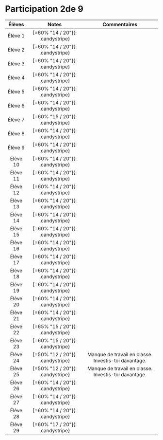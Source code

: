 # Participation 2de 9

<center class="tabnotes">

| Élèves   | Notes                            | Commentaires |
| :------: | :------------------------------: | :----------: |
| Élève 1  | [=60% "14 / 20"]{: .candystripe} |              |
| Élève 2  | [=60% "14 / 20"]{: .candystripe} |              |
| Élève 3  | [=60% "14 / 20"]{: .candystripe} |              |
| Élève 4  | [=60% "14 / 20"]{: .candystripe} |              |
| Élève 5  | [=60% "14 / 20"]{: .candystripe} |              |
| Élève 6  | [=60% "14 / 20"]{: .candystripe} |              |
| Élève 7  | [=60% "15 / 20"]{: .candystripe} |              |
| Élève 8  | [=60% "14 / 20"]{: .candystripe} |              |
| Élève 9  | [=60% "14 / 20"]{: .candystripe} |              |
| Élève 10 | [=60% "14 / 20"]{: .candystripe} |              |
| Élève 11 | [=60% "14 / 20"]{: .candystripe} |              |
| Élève 12 | [=60% "14 / 20"]{: .candystripe} |              |
| Élève 13 | [=60% "14 / 20"]{: .candystripe} |              |
| Élève 14 | [=60% "14 / 20"]{: .candystripe} |              |
| Élève 15 | [=60% "14 / 20"]{: .candystripe} |              |
| Élève 16 | [=60% "14 / 20"]{: .candystripe} |              |
| Élève 17 | [=60% "14 / 20"]{: .candystripe} |              |
| Élève 18 | [=60% "14 / 20"]{: .candystripe} |              |
| Élève 19 | [=60% "14 / 20"]{: .candystripe} |              |
| Élève 20 | [=60% "14 / 20"]{: .candystripe} |              |
| Élève 21 | [=60% "14 / 20"]{: .candystripe} |              |
| Élève 22 | [=65% "15 / 20"]{: .candystripe} |              |
| Élève 23 | [=60% "15 / 20"]{: .candystripe} |              |
| Élève 24 | [=50% "12 / 20"]{: .candystripe} | Manque de travail en classe. Investis-toi davantage. |
| Élève 25 | [=50% "12 / 20"]{: .candystripe} | Manque de travail en classe. Investis-toi davantage. |
| Élève 26 | [=60% "14 / 20"]{: .candystripe} |              |
| Élève 27 | [=60% "14 / 20"]{: .candystripe} |              |
| Élève 28 | [=60% "14 / 20"]{: .candystripe} |              |
| Élève 29 | [=60% "17 / 20"]{: .candystripe} |              |

</center>